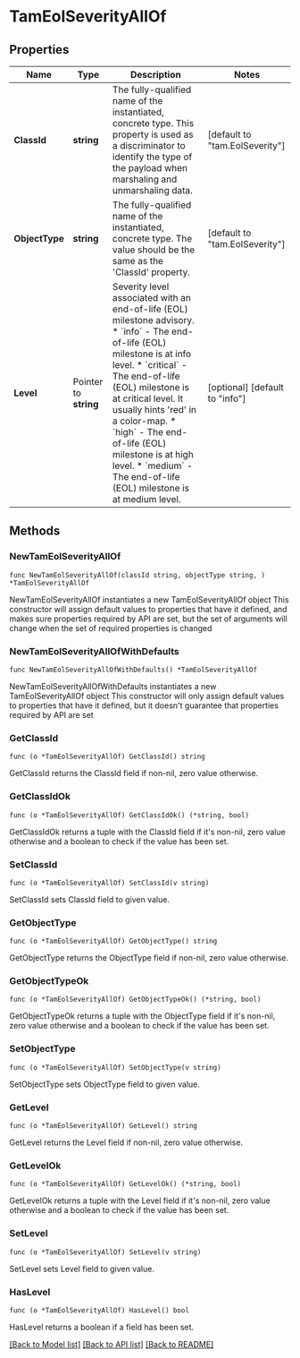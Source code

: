 # TamEolSeverityAllOf

## Properties

Name | Type | Description | Notes
------------ | ------------- | ------------- | -------------
**ClassId** | **string** | The fully-qualified name of the instantiated, concrete type. This property is used as a discriminator to identify the type of the payload when marshaling and unmarshaling data. | [default to "tam.EolSeverity"]
**ObjectType** | **string** | The fully-qualified name of the instantiated, concrete type. The value should be the same as the &#39;ClassId&#39; property. | [default to "tam.EolSeverity"]
**Level** | Pointer to **string** | Severity level associated with an end-of-life (EOL) milestone advisory. * &#x60;info&#x60; - The end-of-life (EOL) milestone is at info level. * &#x60;critical&#x60; - The end-of-life (EOL) milestone is at critical level. It usually hints &#39;red&#39; in a color-map. * &#x60;high&#x60; - The end-of-life (EOL) milestone is at high level. * &#x60;medium&#x60; - The end-of-life (EOL) milestone is at medium level. | [optional] [default to "info"]

## Methods

### NewTamEolSeverityAllOf

`func NewTamEolSeverityAllOf(classId string, objectType string, ) *TamEolSeverityAllOf`

NewTamEolSeverityAllOf instantiates a new TamEolSeverityAllOf object
This constructor will assign default values to properties that have it defined,
and makes sure properties required by API are set, but the set of arguments
will change when the set of required properties is changed

### NewTamEolSeverityAllOfWithDefaults

`func NewTamEolSeverityAllOfWithDefaults() *TamEolSeverityAllOf`

NewTamEolSeverityAllOfWithDefaults instantiates a new TamEolSeverityAllOf object
This constructor will only assign default values to properties that have it defined,
but it doesn't guarantee that properties required by API are set

### GetClassId

`func (o *TamEolSeverityAllOf) GetClassId() string`

GetClassId returns the ClassId field if non-nil, zero value otherwise.

### GetClassIdOk

`func (o *TamEolSeverityAllOf) GetClassIdOk() (*string, bool)`

GetClassIdOk returns a tuple with the ClassId field if it's non-nil, zero value otherwise
and a boolean to check if the value has been set.

### SetClassId

`func (o *TamEolSeverityAllOf) SetClassId(v string)`

SetClassId sets ClassId field to given value.


### GetObjectType

`func (o *TamEolSeverityAllOf) GetObjectType() string`

GetObjectType returns the ObjectType field if non-nil, zero value otherwise.

### GetObjectTypeOk

`func (o *TamEolSeverityAllOf) GetObjectTypeOk() (*string, bool)`

GetObjectTypeOk returns a tuple with the ObjectType field if it's non-nil, zero value otherwise
and a boolean to check if the value has been set.

### SetObjectType

`func (o *TamEolSeverityAllOf) SetObjectType(v string)`

SetObjectType sets ObjectType field to given value.


### GetLevel

`func (o *TamEolSeverityAllOf) GetLevel() string`

GetLevel returns the Level field if non-nil, zero value otherwise.

### GetLevelOk

`func (o *TamEolSeverityAllOf) GetLevelOk() (*string, bool)`

GetLevelOk returns a tuple with the Level field if it's non-nil, zero value otherwise
and a boolean to check if the value has been set.

### SetLevel

`func (o *TamEolSeverityAllOf) SetLevel(v string)`

SetLevel sets Level field to given value.

### HasLevel

`func (o *TamEolSeverityAllOf) HasLevel() bool`

HasLevel returns a boolean if a field has been set.


[[Back to Model list]](../README.md#documentation-for-models) [[Back to API list]](../README.md#documentation-for-api-endpoints) [[Back to README]](../README.md)



